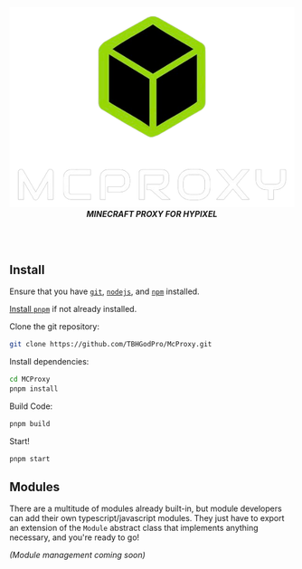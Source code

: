 <p align="center">
    <img src="./assets/Brand.png" />
    <br/>
    <b><i>MINECRAFT PROXY FOR HYPIXEL</i></b>
</p>

<br />
<br />

## Install

Ensure that you have [`git`](https://git-scm.com/), [`nodejs`](https://nodejs.org/en), and [`npm`](https://www.npmjs.com/) installed.

[Install `pnpm`](https://pnpm.io/installation) if not already installed.

Clone the git repository:

```bash
git clone https://github.com/TBHGodPro/McProxy.git
```

Install dependencies:

```bash
cd MCProxy
pnpm install
```

Build Code:

```bash
pnpm build
```

Start!

```bash
pnpm start
```

## Modules

There are a multitude of modules already built-in, but module developers can add their own typescript/javascript modules. They just have to export an extension of the `Module` abstract class that implements anything necessary, and you're ready to go!

_(Module management coming soon)_
